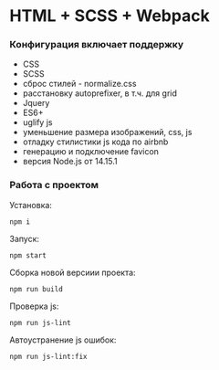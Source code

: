 # HTML + SCSS + Webpack

### Конфигурация включает поддержку
* CSS
* SCSS
* сброс стилей - normalize.css
* расстановку autoprefixer, в т.ч. для grid
* Jquery
* ES6+
* uglify js
* уменьшение размера изображений, css, js
* отладку стилистики js кода по airbnb
* генерацию и подключение favicon
* версия Node.js от 14.15.1


### Работа с проектом
Установка:
```
npm i
```

Запуск:
```
npm start
```

Сборка новой версиии проекта:
```
npm run build
```

Проверка js:
```
npm run js-lint
```

Автоустранение js ошибок:
```
npm run js-lint:fix
```
